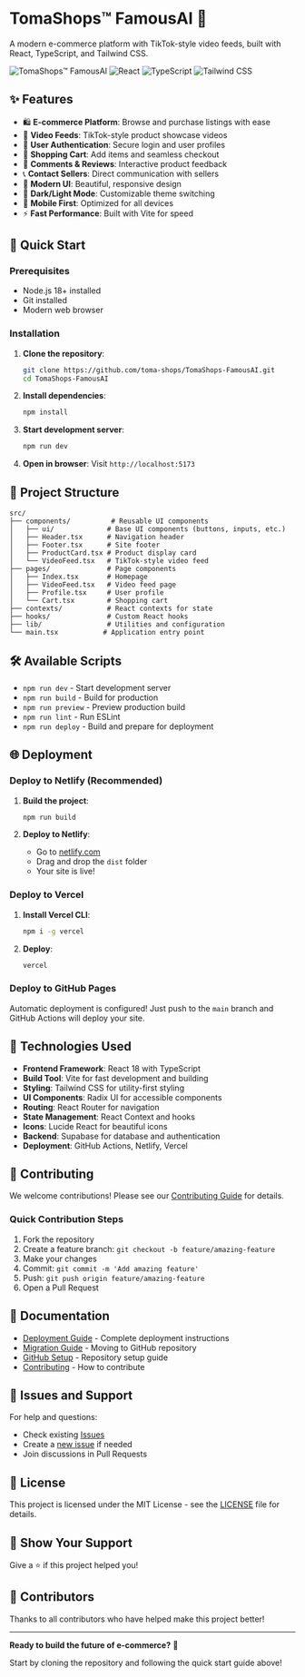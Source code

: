 # TomaShops™ FamousAI 🚀

A modern e-commerce platform with TikTok-style video feeds, built with React, TypeScript, and Tailwind CSS.

![TomaShops™ FamousAI](https://img.shields.io/badge/TomaShops™-FamousAI-blue?style=for-the-badge)
![React](https://img.shields.io/badge/React-18-61DAFB?style=flat&logo=react)
![TypeScript](https://img.shields.io/badge/TypeScript-5-3178C6?style=flat&logo=typescript)
![Tailwind CSS](https://img.shields.io/badge/Tailwind-CSS-38B2AC?style=flat&logo=tailwind-css)

## ✨ Features

- 🛍️ **E-commerce Platform**: Browse and purchase listings with ease
- 📱 **Video Feeds**: TikTok-style product showcase videos
- 👤 **User Authentication**: Secure login and user profiles
- 🛒 **Shopping Cart**: Add items and seamless checkout
- 💬 **Comments & Reviews**: Interactive product feedback
- 📞 **Contact Sellers**: Direct communication with sellers
- 🎨 **Modern UI**: Beautiful, responsive design
- 🌙 **Dark/Light Mode**: Customizable theme switching
- 📱 **Mobile First**: Optimized for all devices
- ⚡ **Fast Performance**: Built with Vite for speed

## 🚀 Quick Start

### Prerequisites
- Node.js 18+ installed
- Git installed
- Modern web browser

### Installation

1. **Clone the repository**:
   ```bash
   git clone https://github.com/toma-shops/TomaShops-FamousAI.git
   cd TomaShops-FamousAI
   ```

2. **Install dependencies**:
   ```bash
   npm install
   ```

3. **Start development server**:
   ```bash
   npm run dev
   ```

4. **Open in browser**: Visit `http://localhost:5173`

## 📁 Project Structure

```
src/
├── components/          # Reusable UI components
│   ├── ui/             # Base UI components (buttons, inputs, etc.)
│   ├── Header.tsx      # Navigation header
│   ├── Footer.tsx      # Site footer
│   ├── ProductCard.tsx # Product display card
│   └── VideoFeed.tsx   # TikTok-style video feed
├── pages/              # Page components
│   ├── Index.tsx       # Homepage
│   ├── VideoFeed.tsx   # Video feed page
│   ├── Profile.tsx     # User profile
│   └── Cart.tsx        # Shopping cart
├── contexts/           # React contexts for state
├── hooks/              # Custom React hooks
├── lib/                # Utilities and configuration
└── main.tsx           # Application entry point
```

## 🛠️ Available Scripts

- `npm run dev` - Start development server
- `npm run build` - Build for production
- `npm run preview` - Preview production build
- `npm run lint` - Run ESLint
- `npm run deploy` - Build and prepare for deployment

## 🌐 Deployment

### Deploy to Netlify (Recommended)

1. **Build the project**:
   ```bash
   npm run build
   ```

2. **Deploy to Netlify**:
   - Go to [netlify.com](https://netlify.com)
   - Drag and drop the `dist` folder
   - Your site is live!

### Deploy to Vercel

1. **Install Vercel CLI**:
   ```bash
   npm i -g vercel
   ```

2. **Deploy**:
   ```bash
   vercel
   ```

### Deploy to GitHub Pages

Automatic deployment is configured! Just push to the `main` branch and GitHub Actions will deploy your site.

## 🔧 Technologies Used

- **Frontend Framework**: React 18 with TypeScript
- **Build Tool**: Vite for fast development and building
- **Styling**: Tailwind CSS for utility-first styling
- **UI Components**: Radix UI for accessible components
- **Routing**: React Router for navigation
- **State Management**: React Context and hooks
- **Icons**: Lucide React for beautiful icons
- **Backend**: Supabase for database and authentication
- **Deployment**: GitHub Actions, Netlify, Vercel

## 🤝 Contributing

We welcome contributions! Please see our [Contributing Guide](CONTRIBUTING.md) for details.

### Quick Contribution Steps

1. Fork the repository
2. Create a feature branch: `git checkout -b feature/amazing-feature`
3. Make your changes
4. Commit: `git commit -m 'Add amazing feature'`
5. Push: `git push origin feature/amazing-feature`
6. Open a Pull Request

## 📖 Documentation

- [Deployment Guide](DEPLOYMENT_GUIDE.md) - Complete deployment instructions
- [Migration Guide](MIGRATION_GUIDE.md) - Moving to GitHub repository
- [GitHub Setup](GITHUB_SETUP.md) - Repository setup guide
- [Contributing](CONTRIBUTING.md) - How to contribute

## 🐛 Issues and Support

For help and questions:
- Check existing [Issues](https://github.com/toma-shops/TomaShops-FamousAI/issues)
- Create a [new issue](https://github.com/toma-shops/TomaShops-FamousAI/issues/new) if needed
- Join discussions in Pull Requests

## 📄 License

This project is licensed under the MIT License - see the [LICENSE](LICENSE) file for details.

## 🌟 Show Your Support

Give a ⭐️ if this project helped you!

## 👥 Contributors

Thanks to all contributors who have helped make this project better!

---

**Ready to build the future of e-commerce?** 🚀

Start by cloning the repository and following the quick start guide above!